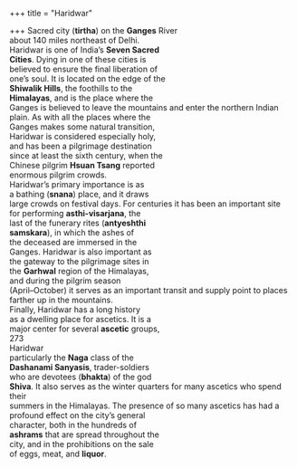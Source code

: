 +++
title = "Haridwar"

+++
Sacred city (**tirtha**) on the **Ganges** River  
about 140 miles northeast of Delhi.  
Haridwar is one of India’s **Seven Sacred**  
**Cities**. Dying in one of these cities is  
believed to ensure the final liberation of  
one’s soul. It is located on the edge of the  
**Shiwalik Hills**, the foothills to the  
**Himalayas**, and is the place where the  
Ganges is believed to leave the mountains and enter the northern Indian  
plain. As with all the places where the  
Ganges makes some natural transition,  
Haridwar is considered especially holy,  
and has been a pilgrimage destination  
since at least the sixth century, when the  
Chinese pilgrim **Hsuan Tsang** reported  
enormous pilgrim crowds.  
Haridwar’s primary importance is as  
a bathing (**snana**) place, and it draws  
large crowds on festival days. For centuries it has been an important site  
for performing **asthi-visarjana**, the  
last of the funerary rites (**antyeshthi**  
**samskara**), in which the ashes of  
the deceased are immersed in the  
Ganges. Haridwar is also important as  
the gateway to the pilgrimage sites in  
the **Garhwal** region of the Himalayas,  
and during the pilgrim season  
(April–October) it serves as an important transit and supply point to places  
farther up in the mountains.  
Finally, Haridwar has a long history  
as a dwelling place for ascetics. It is a  
major center for several **ascetic** groups,  
273  
Haridwar  
particularly the **Naga** class of the  
**Dashanami Sanyasis**, trader-soldiers  
who are devotees (**bhakta**) of the god  
**Shiva**. It also serves as the winter quarters for many ascetics who spend their  
summers in the Himalayas. The presence of so many ascetics has had a profound effect on the city’s general  
character, both in the hundreds of  
**ashrams** that are spread throughout the  
city, and in the prohibitions on the sale  
of eggs, meat, and **liquor**.